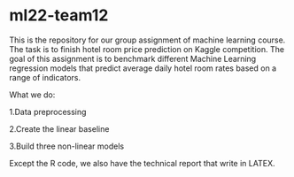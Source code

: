 # ml22-team12

This is the repository for our group assignment of machine learning course. The task is to finish hotel room price prediction on Kaggle competition. The goal of this assignment is to benchmark different Machine Learning regression models that predict average daily hotel room rates based on a range of indicators. 

What we do:

1.Data preprocessing

2.Create the linear baseline 

3.Build three non-linear models

Except the R code, we also have the technical report that write in LATEX. 
